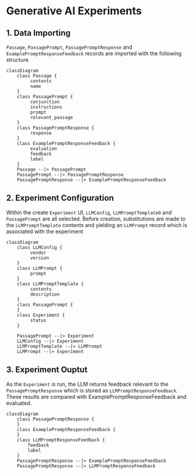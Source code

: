 # Generative AI Experiments
## 1. Data Importing
`Passage`, `PassagePrompt`, `PassagePromptResponse` and `ExamplePromptResponseFeedback` records are imported with the following structure

```mermaid
classDiagram
    class Passage {
         contents
         name
    }
    class PassagePrompt {
         conjunction
         instructions
         prompt
         relevant_passage
    }
    class PassagePromptResponse {
         response
    }
    class ExamplePromptResponseFeedback {
         evaluation
         feedback
         label
    }
    Passage --|> PassagePrompt
    PassagePrompt --|> PassagePromptResponse
    PassagePromptResponse --|> ExamplePromptResponseFeedback
```

## 2. Experiment Configuration
Within the create `Experiment` UI, `LLMConfig`, `LLMPromptTemplate0` and `PassagePrompt` are all selected. Before creation, substitutions are made to the `LLMPromptTemplate` contents and yielding an `LLMPrompt` record which is associated with the experiment

```mermaid
classDiagram
    class LLMConfig {
         vendor
         version
    }
    class LLMPrompt {
         prompt
    }
    class LLMPromptTemplate {
         contents
         description
    }
    class PassagePrompt {
    }
    class Experiment {
         status
    }

    PassagePrompt --|> Experiment
    LLMConfig --|> Experiment
    LLMPromptTemplate --|> LLMPrompt
    LLMPrompt --|> Experiment
```

## 3. Experiment Ouptut
As the `Experiment` is run, the LLM returns feedback relevant to the `PassagePromptResponse` which is stored as `LLMPromptResponseFeedback`.   These results are compared with ExamplePromptResponseFeedback and evaluated.

```mermaid
classDiagram
    class PassagePromptResponse {
    }
    class ExamplePromptResponseFeedback {
    }
    class LLMPromptResponseFeedback {
        feedback
        label
    }
    PassagePromptResponse --|> ExamplePromptResponseFeedback
    PassagePromptResponse --|> LLMPromptResponseFeedback
```